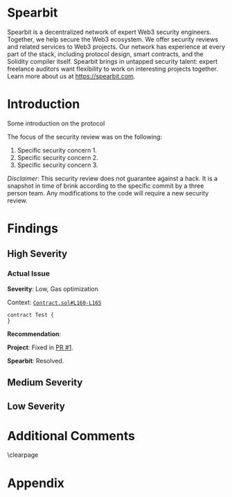 # Spearbit

Spearbit is a decentralized network of expert Web3 security engineers. Together, we help secure the Web3 ecosystem. We offer security reviews and related services to Web3 projects. Our  network has experience at every part of the stack, including protocol design, smart contracts, and the Solidity compiler itself. Spearbit brings in untapped security talent: expert freelance auditors want flexibility to work on interesting projects together. Learn more about us at https://spearbit.com.

# Introduction

<!-- TODO  -->
Some introduction on the protocol

The focus of the security review was on the following:

1. Specific security concern 1.
2. Specific security concern 2.
3. Specific security concern 3.

*Disclaimer*: This security review does not guarantee against a hack. It is a snapshot in time of brink according to the specific commit by a three person team. Any modifications to the code will require a new security review.

# Findings 

## High Severity
### Actual Issue

**Severity**: Low, Gas optimization

Context: [`Contract.sol#L160-L165`](https://github.com/actuallink)

```solidity
contract Test {
}
```

**Recommendation**:

**Project**: Fixed in [PR #1](Https://github.com/actuallink).

**Spearbit**: Resolved.

## Medium Severity

## Low Severity


# Additional Comments


<!-- A template hack to generate a newline in LaTeX -->
\clearpage

# Appendix

